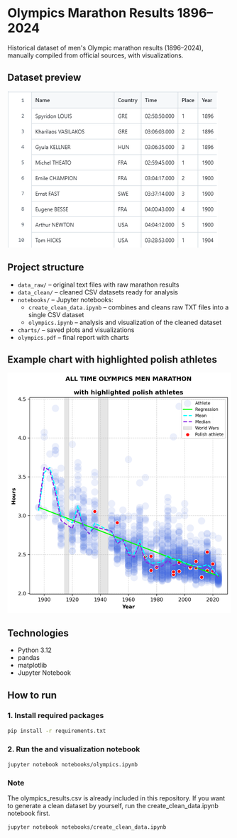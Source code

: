 # Olympics Marathon Results 1896–2024
Historical dataset of men's Olympic marathon results (1896–2024), manually compiled from official sources, with visualizations.

## Dataset preview
![Dataset preview](data_clean/dataset_preview.png)

## Project structure
- `data_raw/` – original text files with raw marathon results  
- `data_clean/` – cleaned CSV datasets ready for analysis  
- `notebooks/` – Jupyter notebooks:
  - `create_clean_data.ipynb` – combines and cleans raw TXT files into a single CSV dataset  
  - `olympics.ipynb` – analysis and visualization of the cleaned dataset  
- `charts/` – saved plots and visualizations  
- `olympics.pdf` – final report with charts

## Example chart with highlighted polish athletes
![Olympic Marathon Times](charts/olympics_PL.png)

## Technologies
- Python 3.12  
- pandas  
- matplotlib  
- Jupyter Notebook  

## How to run

### 1. Install required packages
```bash
pip install -r requirements.txt
```
### 2. Run the and visualization notebook
```bash
jupyter notebook notebooks/olympics.ipynb
```
### Note
The olympics_results.csv is already included in this repository. If you want to generate a clean dataset by yourself, run the create_clean_data.ipynb notebook first.
```bash
jupyter notebook notebooks/create_clean_data.ipynb
```


